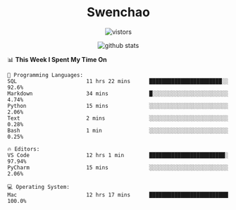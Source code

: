 <h1 align="center">Swenchao</h3>

<p align="center">
  <img src="https://visitor-badge.glitch.me/badge?page_id=Swenchao" alt="vistors" />
</p>

<p align="center">
  <img src="https://github-readme-stats.vercel.app/api?username=Swenchao&count_private=true&show_icons=true&theme=vue-dark&hide_title=true" alt="github stats" />
</p>

<!--START_SECTION:waka-->
📊 **This Week I Spent My Time On** 

```text
💬 Programming Languages: 
SQL                      11 hrs 22 mins      ███████████████████████░░   92.6% 
Markdown                 34 mins             █░░░░░░░░░░░░░░░░░░░░░░░░   4.74% 
Python                   15 mins             ░░░░░░░░░░░░░░░░░░░░░░░░░   2.06% 
Text                     2 mins              ░░░░░░░░░░░░░░░░░░░░░░░░░   0.28% 
Bash                     1 min               ░░░░░░░░░░░░░░░░░░░░░░░░░   0.25%

🔥 Editors: 
VS Code                  12 hrs 1 min        ████████████████████████░   97.94% 
PyCharm                  15 mins             ░░░░░░░░░░░░░░░░░░░░░░░░░   2.06%

💻 Operating System: 
Mac                      12 hrs 17 mins      █████████████████████████   100.0%

```


<!--END_SECTION:waka-->
